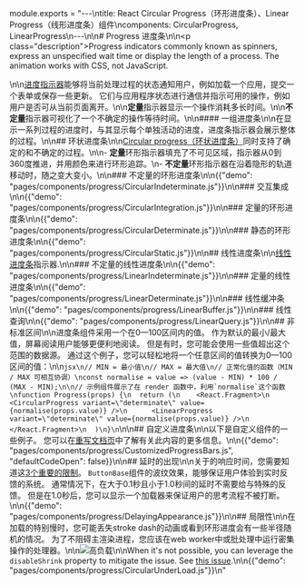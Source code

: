 module.exports = "---\ntitle: React Circular Progress（环形进度条）、Linear Progress（线形进度条）组件\ncomponents: CircularProgress, LinearProgress\n---\n\n# Progress 进度条\n\n<p class=\"description\">Progress indicators commonly known as spinners, express an unspecified wait time or display the length of a process. The animation works with CSS, not JavaScript.</p>\n\n[进度指示器](https://material.io/design/components/progress-indicators.html)能够将当前处理过程的状态通知用户，例如加载一个应用，提交一个表单或保存一些更新。 它们与应用程序状态进行通信并指示可用的操作，例如用户是否可从当前页面离开。\n\n**定量**指示器显示一个操作消耗多长时间。\n\n**不定量**指示器可视化了一个不确定的操作等待时间。\n\n#### 一组进度条\n\n在显示一系列过程的进度时，与其显示每个单独活动的进度，进度条指示器会展示整体的过程。\n\n## 环状进度条\n\n[Circular progress（环状进度条）](https://material.io/design/components/progress-indicators.html#circular-progress-indicators)同时支持了确定的和不确定的过程。\n\n- **定量**环形指示器填充了不可见区域，指示器从0到360度推进，并用颜色来进行环形追踪。\n- **不定量**环形指示器在沿着隐形的轨道移动时，随之变大变小。\n\n### 不定量的环形进度条\n\n{{\"demo\": \"pages/components/progress/CircularIndeterminate.js\"}}\n\n### 交互集成\n\n{{\"demo\": \"pages/components/progress/CircularIntegration.js\"}}\n\n### 定量的环形进度条\n\n{{\"demo\": \"pages/components/progress/CircularDeterminate.js\"}}\n\n### 静态的环形进度条\n\n{{\"demo\": \"pages/components/progress/CircularStatic.js\"}}\n\n## 线性进度条\n\n[线性进度条](https://material.io/design/components/progress-indicators.html#linear-progress-indicators)指示器.\n\n### 不定量的线性进度条\n\n{{\"demo\": \"pages/components/progress/LinearIndeterminate.js\"}}\n\n### 定量的线性进度条\n\n{{\"demo\": \"pages/components/progress/LinearDeterminate.js\"}}\n\n### 线性缓冲条\n\n{{\"demo\": \"pages/components/progress/LinearBuffer.js\"}}\n\n### 线性查询\n\n{{\"demo\": \"pages/components/progress/LinearQuery.js\"}}\n\n## 非标准区间\n\n进度条组件采用一个在0—100区间内的值。 作为默认的最小/最大值，屏幕阅读用户能够更便利地阅读。 但是有时，您可能会使用一些值超出这个范围的数据源。 通过这个例子，您可以轻松地将一个任意区间的值转换为0—100区间的值：\n\n```jsx\n// MIN = 最小值\n// MAX = 最大值\n// 正常化值的函数（MIN / MAX 可相互协调）\nconst normalise = value => (value - MIN) * 100 / (MAX - MIN);\n\n// 示例组件展示了在 render 函数中，利用`normalise`这个函数\nfunction Progress(props) {\n  return (\n    <React.Fragment>\n      <CircularProgress variant=\"determinate\" value={normalise(props.value)} />\n      <LinearProgress variant=\"determinate\" value={normalise(props.value)} />\n    </React.Fragment>\n  )\n}\n```\n\n## 自定义进度条\n\n以下是自定义组件的一些例子。 您可以在[重写文档页](/customization/components/)中了解有关此内容的更多信息。\n\n{{\"demo\": \"pages/components/progress/CustomizedProgressBars.js\", \"defaultCodeOpen\": false}}\n\n## 延时的出现\n\n关于的响应时间，您需要知道这[3个重要的限制](https://www.nngroup.com/articles/response-times-3-important-limits/)。 `ButtonBase`组件的波纹效果，能够保证用户体验到实时反馈的系统。 通常情况下，在大于0.1秒且小于1.0秒间的延时不需要给与特殊的反馈。 但是在1.0秒后，您可以显示一个加载器来保证用户的思考流程不被打断。\n\n{{\"demo\": \"pages/components/progress/DelayingAppearance.js\"}}\n\n## 局限性\n\n在加载的特别慢时，您可能丢失stroke dash的动画或看到环形进度会有一些半径随机的情况。 为了不阻碍主渲染进程，您应该在web worker中或批处理中运行密集操作的处理器。\n\n![高负载](/static/images/progress/heavy-load.gif)\n\nWhen it's not possible, you can leverage the `disableShrink` property to mitigate the issue. See [this issue](https://github.com/Foso/material-ui/issues/10327).\n\n{{\"demo\": \"pages/components/progress/CircularUnderLoad.js\"}}\n"